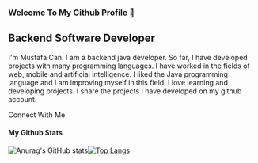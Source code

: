 <h3>Welcome To My Github Profile 👋 </h3>

<h2>Backend Software Developer</h2>

I'm Mustafa Can. I am a backend java developer. So far, I have developed projects with many programming languages. I have worked in the fields of web, mobile and artificial intelligence. I liked the Java programming language and I am improving myself in this field. I love learning and developing projects. I share the projects I have developed on my github account.

Connect With Me

<h4>My Github Stats</h4>

![Anurag's GitHub stats](https://github-readme-stats.vercel.app/api?username=mcanyilmaz&show_icons=true&theme=radical)[![Top Langs](https://github-readme-stats.vercel.app/api/top-langs/?username=mcanyilmaz&layout=compact)](https://github.com/anuraghazra/github-readme-stats)


<!--
**mcanyilmaz/mcanyilmaz** is a ✨ _special_ ✨ repository because its `README.md` (this file) appears on your GitHub profile.

Here are some ideas to get you started:

- 🔭 I’m currently working on ...
- 🌱 I’m currently learning ...
- 👯 I’m looking to collaborate on ...
- 🤔 I’m looking for help with ...
- 💬 Ask me about ...
- 📫 How to reach me: ...
- 😄 Pronouns: ...
- ⚡ Fun fact: ...
-->
